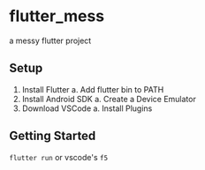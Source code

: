 # flutter_mess

a messy flutter project

## Setup

1. Install Flutter
    a. Add flutter bin to PATH
2. Install Android SDK
    a. Create a Device Emulator
3. Download VSCode
    a. Install Plugins

## Getting Started

`flutter run` or vscode's `f5`